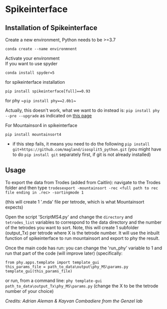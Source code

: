# Spikeinterface
## Installation of Spikeinterface

Create a new environment, Python needs to be >=3.7

```
conda create --name environmnent
```
Activate your environment  
If you want to use spyder
```
conda install spyder=5
```
for spikeinterface installation
```
pip install spikeinterface[full]==0.93
```
for phy
~`pip install phy==2.0b1`~

Actually, this doesn't work, what we want to do instead is:
`pip install phy --pre --upgrade` as indicated on [this page](https://github.com/cortex-lab/phy)

For Mountainsor4 in spikeinterface
```
pip install mountainsort4
```
- if this step fails, it means you need to do the following
`pip install git+https://github.com/magland/isosplit5_python.git`
(you might have to do `pip install git` separately first, if git is not already installed)

## Usage
To export the data from Trodes (added from Caitlin): 
navigate to the Trodes folder and then type 
`trodesexport -mountainsort -rec <full path to rec file ending in .rec> -sortingmode 1`

(this will create 1 '.mda' file per tetrode, which is what Mountainsort expects)

Open the script 'ScriptMS4.py' and change the `directory` and `tetrodes_list` variables to correspond to the data directory and the number of the tetrodes you want to sort.
Note, this will create 1 subfolder (output_Tx) per tetrode where X is the tetrode number.
It will use the inbuilt function of spikeinterface to run mountainsort and export to phy the result.

Once the main code has run: you can change the 'run_phy' variable to 1 and run that part of the code (will improve later)
(specifically: 
```
from phy.apps.template import template_gui
this_params_file = path_to_data\output\phy_MS\params.py
template_gui(this_params_file)
```

or run, from a command line:
`phy template-gui path_to_data\output_Tx\phy_MS\params.py` (change the X to be the tetrode number of your choice)


_Credits: Adrian Aleman & Kayvan Combadiere from the Genzel lab_
